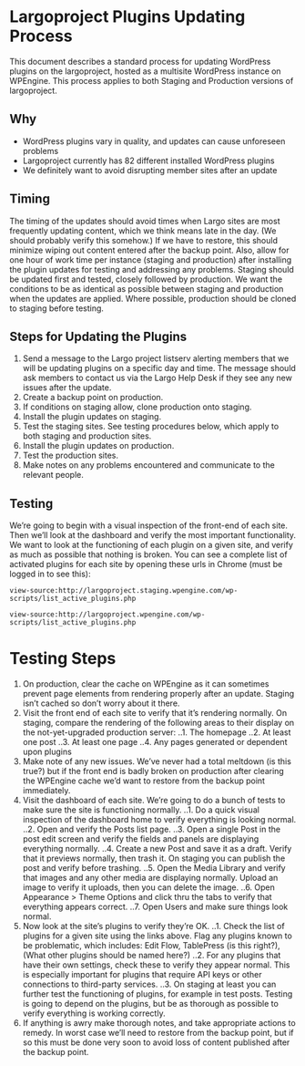 # Largoproject Plugins Updating Process

This document describes a standard process for updating WordPress plugins on the largoproject, hosted as a multisite WordPress instance on WPEngine. This process applies to both Staging and Production versions of largoproject.

## Why

- WordPress plugins vary in quality, and updates can cause unforeseen problems
- Largoproject currently has 82 different installed WordPress plugins
- We definitely want to avoid disrupting member sites after an update

## Timing

The timing of the updates should avoid times when Largo sites are most frequently updating content, which we think means late in the day. (We should probably verify this somehow.) If we have to restore, this should minimize wiping out content entered after the backup point. Also, allow for one hour of work time per instance (staging and production) after installing the plugin updates for testing and addressing any problems. Staging should be updated first and tested, closely followed by production. We want the conditions to be as identical as possible between staging and production when the updates are applied. Where possible, production should be cloned to staging before testing.

## Steps for Updating the Plugins

1. Send a message to the Largo project listserv alerting members that we will be updating plugins on a specific day and time. The message should ask members to contact us via the Largo Help Desk if they see any new issues after the update.
2. Create a backup point on production.
3. If conditions on staging allow, clone production onto staging. 
4. Install the plugin updates on staging.
5. Test the staging sites. See testing procedures below, which apply to both staging and production sites.
6. Install the plugin updates on production.
7. Test the production sites.
8. Make notes on any problems encountered and communicate to the relevant people.

## Testing

We’re going to begin with a visual inspection of the front-end of each site. Then we’ll look at the dashboard and verify the most important functionality. We want to look at the functioning of each plugin on a given site, and verify as much as possible that nothing is broken.
You can see a complete list of activated plugins for each site by opening these urls in Chrome (must be logged in to see this):

`view-source:http://largoproject.staging.wpengine.com/wp-scripts/list_active_plugins.php`

`view-source:http://largoproject.wpengine.com/wp-scripts/list_active_plugins.php`

# Testing Steps

1. On production, clear the cache on WPEngine as it can sometimes prevent page elements from rendering properly after an update. Staging isn’t cached so don’t worry about it there.
2. Visit the front end of each site to verify that it’s rendering normally. On staging, compare the rendering of the following areas to their display on the not-yet-upgraded production server:
..1. The homepage
..2. At least one post
..3. At least one page
..4. Any pages generated or dependent upon plugins
3. Make note of any new issues. We’ve never had a total meltdown (is this true?) but if the front end is badly broken on production after clearing the WPEngine cache we’d want to restore from the backup point immediately.
4. Visit the dashboard of each site. We’re going to do a bunch of tests to make sure the site is functioning normally. 
..1. Do a quick visual inspection of the dashboard home to verify everything is looking normal.
..2. Open and verify the Posts list page.
..3. Open a single Post in the post edit screen and verify the fields and panels are displaying everything normally. 
..4. Create a new Post and save it as a draft. Verify that it previews normally, then trash it. On staging you can publish the post and verify before trashing.
..5. Open the Media Library and verify that images and any other media are displaying normally. Upload an image to verify it uploads, then you can delete the image.
..6. Open Appearance > Theme Options and click thru the tabs to verify that everything appears correct.
..7. Open Users and make sure things look normal.
5. Now look at the site’s plugins to verify they’re OK.
..1. Check the list of plugins for a given site using the links above. Flag any plugins known to be problematic, which includes: Edit Flow, TablePress (is this right?), (What other plugins should be named here?)
..2. For any plugins that have their own settings, check these to verify they appear normal. This is especially important for plugins that require API keys or other connections to third-party services.
..3. On staging at least you can further test the functioning of plugins, for example in test posts. Testing is going to depend on the plugins, but be as thorough as possible to verify everything is working correctly. 
6. If anything is awry make thorough notes, and take appropriate actions to remedy. In worst case we’ll need to restore from the backup point, but if so this must be done very soon to avoid loss of content published after the backup point.